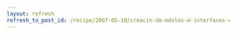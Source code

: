 ```yaml
---
layout: refresh
refresh_to_post_id: /recipe/2007-05-10/creacin-de-mdulos-e-interfaces-en-nesc-para-tinyos-2.html
---
```

